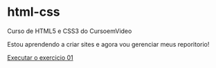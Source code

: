 # html-css
 Curso de HTML5 e CSS3 do CursoemVideo

Estou aprendendo a criar sites e agora vou gerenciar meus reporitorio!

<a href="https://abraaoalmeida334.github.io/html-css/ex001/index.html">Executar o exercicio 01</a>